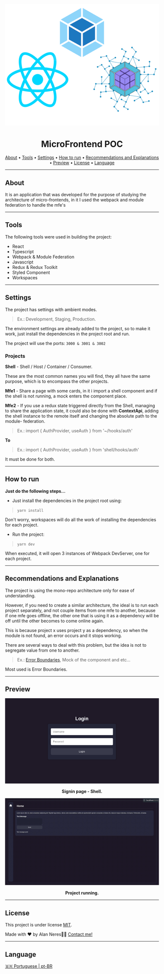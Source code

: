 <p align="center"> <img src=".github/cover.png" /> </p>

<h1 align="center">MicroFrontend POC</h1> 
<p align="center">
 <a href="#-about">About</a> •
 <a href="#-tools">Tools</a> •
 <a href="#-settings">Settings</a> • 
 <a href="#-how-to-run">How to run</a> • 
 <a href="#-recommendations-and-explanations">
Recommendations and Explanations</a> • 
 <a href="#-preview">Preview</a> •
 <a href="#user-content--license">License</a> •
 <a href="#-language">Language</a> 
</p>

---

## About
It is an application that was developed for the purpose of studying the architecture of micro-frontends, in it I used the webpack and module federation to handle the mfe's</br>

---

## Tools
The following tools were used in building the project:
- React
- Typescript
- Webpack & Module Federation
- Javascript
- Redux & Redux Toolkit
- Styled Component
- Workspaces

---

## Settings

The project has settings with ambient modes.
> Ex.: Development, Staging, Production.

The environment settings are already added to the project, so to make it work, just install the dependencies in the project root and run.

The project will use the ports:
`3000 & 3001 & 3002`

### Projects

**Shell** -
Shell / Host / Container / Consumer.

These are the most common names you will find, they all have the same purpose, which is to encompass the other projects.

**Mfe1** - Share a page with some cards, in it i import a shell component and if the shell is not running, a mock enters the component place.

**Mfe2** - If you use a redux state triggered directly from the Shell, managing to share the application state, it could also be done with **ContextApi**, adding the shell instance to the remote itself and changing the absolute path to the module- federation.

> Ex.: import { AuthProvider, useAuth } from '~/hooks/auth'

**To**

> Ex.: import { AuthProvider, useAuth } from 'shell/hooks/auth'

It must be done for both.

---

## How to run
**Just do the following steps...**

- Just install the dependencies in the project root using:
> `yarn install `

Don't worry, workspaces will do all the work of installing the dependencies for each project.

- Run the project:
> `yarn dev `

When executed, it will open 3 instances of Webpack DevServer, one for each project.

---

## Recommendations and Explanations

The project is using the mono-repo architecture only for ease of understanding.

However, if you need to create a similar architecture, the ideal is to run each project separately, and not couple items from one mfe to another, because if one mfe goes offline, the other one that is using it as a dependency will be off until the other becomes to come online again.

This is because project x uses project y as a dependency, so when the module is not found, an error occurs and it stops working.

There are several ways to deal with this problem, but the idea is not to segregate value from one to another.

> Ex.: [Error Boundaries](https://pt-br.reactjs.org/docs/error-boundaries.html), Mock of the component and etc...


Most used is Error Boundaries.


---

## Preview
![Preview](.github/shell-signin.png)
**<p align="center">Signin page - Shell.</p>**

![Preview](.github/preview.gif)
**<p align="center">Project running.</p>**


---

## License

This project is under license [MIT](./LICENSE).

Made with ❤️ by Alan Neres👋🏽 [Contact me!](https://www.linkedin.com/in/alan-neres/)

---

## Language
[🇧🇷 Portuguese | pt-BR](./README.md)
